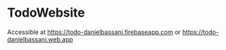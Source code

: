 # TodoWebsite

Accessible at https://todo-danielbassani.firebaseapp.com or https://todo-danielbassani.web.app
